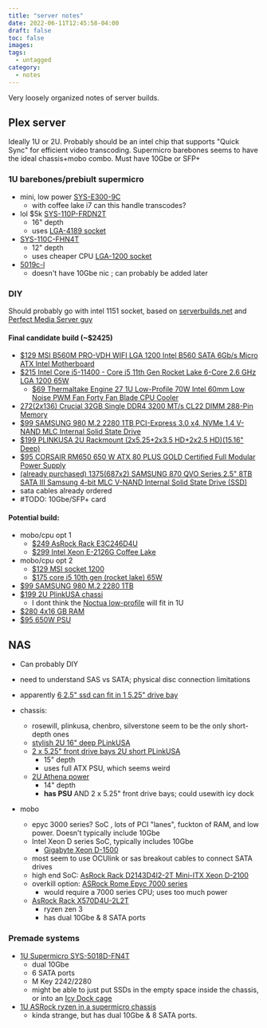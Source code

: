 ```yaml
---
title: "server notes"
date: 2022-06-11T12:45:58-04:00
draft: false
toc: false
images:
tags:
  - untagged
category:
  - notes
---
```


Very loosely organized notes of server builds.

## Plex server

Ideally 1U or 2U. Probably should be an intel chip that supports "Quick Sync" for efficient video transcoding.
Supermicro barebones seems to have the ideal chassis+mobo combo.
Must have 10Gbe or SFP+

### 1U barebones/prebiult supermicro

- mini, low power [SYS-E300-9C](https://www.supermicro.com/en/products/system/Mini-ITX/SYS-E300-9C.cfm)
  - with coffee lake i7 can this handle transcodes?
- lol $5k [SYS-110P-FRDN2T](https://www.supermicro.com/en/products/system/IoT/1U/SYS-110P-FRDN2T)
  - 16" depth
  - uses [LGA-4189 socket](https://www.newegg.com/p/pl?N=100161260%20601386431)
- [SYS-110C-FHN4T](https://www.supermicro.com/en/products/system/IoT/1U/SYS-110C-FHN4T)
  - 12" depth
  - uses cheaper CPU [LGA-1200 socket](https://www.newegg.com/p/pl?N=100161260%20601356222)
- [5019c-l](https://www.thinkmate.com/system/superserver-5019c-l)
  - doesn't have 10Gbe nic ; can probably be added later

### DIY

Should probably go with intel 1151 socket, based on [serverbuilds.net](https://forums.serverbuilds.net/t/guide-hardware-transcoding-the-jdm-way-quicksync-and-nvenc/1408) and [Perfect Media Server guy](https://forums.serverbuilds.net/t/guide-hardware-transcoding-the-jdm-way-quicksync-and-nvenc/1408)

#### Final candidate build (~$2425)

- [$129 MSI B560M PRO-VDH WIFI LGA 1200 Intel B560 SATA 6Gb/s Micro ATX Intel Motherboard](https://www.newegg.com/p/N82E16813144397?Item=N82E16813144397)
- [$215 Intel Core i5-11400 - Core i5 11th Gen Rocket Lake 6-Core 2.6 GHz LGA 1200 65W](https://www.newegg.com/intel-core-i5-11400-core-i5-11th-gen/p/N82E16819118241?Item=9SIA12KE9X7943&quicklink=true)
  - [$69 Thermaltake Engine 27 1U Low-Profile 70W Intel 60mm Low Noise PWM Fan Forty Fan Blade CPU Cooler](https://www.newegg.com/thermaltake-engine-27-cl-p032-ca06sl-a/p/N82E16835106417?Item=N82E16835106417)
- [$272 (2x$136) Crucial 32GB Single DDR4 3200 MT/s CL22 DIMM 288-Pin Memory](https://www.newegg.com/crucial-32gb-288-pin-ddr4-sdram/p/N82E16820156237?Item=9SIAD8UFCD5687)
- [$99 SAMSUNG 980 M.2 2280 1TB PCI-Express 3.0 x4, NVMe 1.4 V-NAND MLC Internal Solid State Drive](https://www.newegg.com/samsung-1tb-980/p/N82E16820147804?Item=N82E16820147804)
- [$199 PLINKUSA 2U Rackmount (2x5.25+2x3.5 HD+2x2.5 HD)(15.16" Deep)](https://www.amazon.com/gp/product/B01LYQE6R5)
- [$95 CORSAIR RM650 650 W ATX 80 PLUS GOLD Certified Full Modular Power Supply](https://www.newegg.com/p/N82E16817139279?Item=N82E16817139279)
- [(already purchased) $1375 ($687x2) SAMSUNG 870 QVO Series 2.5" 8TB SATA III Samsung 4-bit MLC V-NAND Internal Solid State Drive (SSD)](https://www.newegg.com/samsung-8tb-870-qvo-series/p/N82E16820147784?Item=9SIA12KC574074)
- sata cables already ordered
- #TODO: 10Gbe/SFP+ card


#### Potential build:

- mobo/cpu opt 1
  - [$249 AsRock Rack E3C246D4U ](https://www.newegg.com/asrock-rack-e3c246d4u-supports-intel-xeon-e-2100processor/p/N82E16813140021?Item=N82E16813140021)
  - [$299 Intel Xeon E-2126G Coffee Lake](https://www.newegg.com/intel-xeon-e-2126g-lga-1151/p/N82E16819118002?Item=9SIA25VBCR6166)
- mobo/cpu opt 2
  - [$129 MSI socket 1200](https://www.newegg.com/intel-core-i5-10400-core-i5-10th-gen/p/N82E16819118135?quicklink=true)
  - [$175 core i5 10th gen (rocket lake) 65W](https://www.newegg.com/intel-core-i5-10400-core-i5-10th-gen/p/N82E16819118135?quicklink=true)
- [$99 SAMSUNG 980 M.2 2280 1TB](https://www.newegg.com/samsung-1tb-980/p/N82E16820147804?Item=N82E16820147804)
- [$199 2U PlinkUSA chassi](https://www.amazon.com/gp/product/B01LYQE6R5/)
  - I dont think the [Noctua low-profile](https://www.newegg.com/noctua-nh-l9i/p/N82E16835608029?Item=N82E16835608029) will fit in 1U
- [$280 4x16 GB RAM](https://www.amazon.com/gp/product/B0736W5BH2/)
- [$95 650W PSU](https://www.newegg.com/p/N82E16817139279)


## NAS

- Can probably DIY
- need to understand SAS vs SATA; physical disc connection limitations
- apparently [6 2.5" ssd can fit in 1 5.25" drive bay](https://www.amazon.com/ICY-DOCK-Mobile-Comparable-Tray-less/dp/B01M0BIPYC/)
- chassis:
  - rosewill, plinkusa, chenbro, silverstone seem to be the only short-depth ones
  - [stylish 2U 16" deep PLinkUSA](https://www.amazon.com/PLINKUSA-RACKBUY-Micro-ATX-Rackmount-IPC-E239B/dp/B01LYQE6R5)
  - [2 x 5.25" front drive bays 2U short PLinkUSA](https://www.amazon.com/PLINKUSA-RACKBUY-Rackmount-Micro-ATX-IPC-2022M/dp/B01M09ZO7P/)
    - 15" depth
    - uses full ATX PSU, which seems weird
  - [2U Athena power](https://www.newegg.com/black-athena-power-rm-2u200hr65u2/p/N82E16811192388)
    - 14" depth
    - **has PSU** AND 2 x 5.25" front drive bays; could usewith icy dock

- mobo
  - epyc 3000 series? SoC , lots of PCI "lanes", fuckton of RAM, and low power. Doesn't typically include 10Gbe
  - Intel Xeon D series SoC, typically includes 10Gbe
    - [Gigabyte Xeon D-1500](https://www.gigabyte.com/us/Enterprise/Server-Motherboard/MB10-DS4-rev-13)
  - most seem to use OCUlink or sas breakout cables to connect SATA drives
  - high end SoC: [AsRock Rack D2143D4I2-2T Mini-ITX Xeon D-2100](https://www.newegg.com/asrock-d2143d4i2-2t/p/N82E16813157904)
  - overkill option: [ASRock Rome Epyc 7000 series](https://www.newegg.com/asrock-rack-romed4id-2t-amd-epyc-7002-series-processors/p/N82E16813140059)
    - would require a 7000 series CPU; uses too much power
  - [AsRock Rack X570D4U-2L2T](https://www.newegg.com/asrock-rack-x570d4u-2l2t-supports-3rd-gen-amd-ryzen-processors-and-2nd-gen-amd-ryzen-processors-with/p/N82E16813140056?Description=X570D4U-2L2T&cm_re=X570D4U-2L2T-_-13-140-056-_-Product&quicklink=true)
    - ryzen zen 3
    - has dual 10Gbe & 8 SATA ports


### Premade systems

- [1U Supermicro SYS-5018D-FN4T](https://www.supermicro.com/en/products/system/1U/5018/SYS-5018D-FN4T.cfm)
  - dual 10Gbe
  - 6 SATA ports
  - M Key 2242/2280
  - might be able to just put SSDs in the empty space inside the chassis, or into an [Icy Dock cage](https://www.newegg.com/icy-dock-mb326sp-b-6-x-2-5-sata-6gbps-sas-hdd-ssd-mobile-rack-cage-in-1-x-5-25-bay/p/N82E16817198068?Description=icy%20dock%205.25&cm_re=icy_dock%205.25-_-17-198-068-_-Product)
- [1U ASRock ryzen in a supermicro chassis](https://www.newegg.com/p/2NS-000A-0FDT1)
  - kinda strange, but has dual 10Gbe & 8 SATA ports. 
